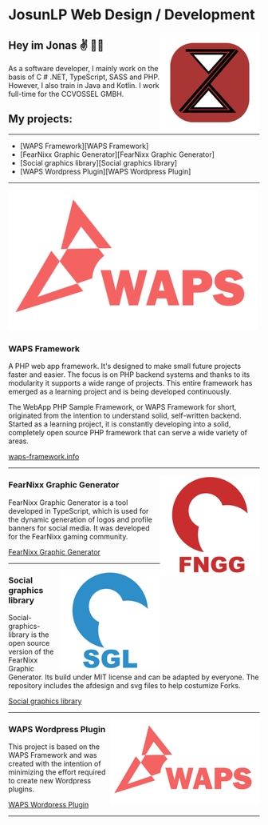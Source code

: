 # JosunLP Web Design / Development

<img src="https://github.com/JosunLP/JosunLP/blob/master/src/Logo-Jonas.png" alt="Logo" width="200px" height="auto" align="right" position="absolute">

## Hey im Jonas ✌️ 👨‍💻

As a software developer, I mainly work on the basis of C # .NET, TypeScript, SASS and PHP. However, I also train in Java and Kotlin. I work full-time for the CCVOSSEL GMBH.

## My projects:
___

* [WAPS Framework][WAPS Framework]
* [FearNixx Graphic Generator][FearNixx Graphic Generator]
* [Social graphics library][Social graphics library]
* [WAPS Wordpress Plugin][WAPS Wordpress Plugin]

___

<img src="https://github.com/JosunLP/JosunLP/blob/master/src/waps.png" alt="Logo" width="500px" height="auto">

### WAPS Framework
A PHP web app framework. It's designed to make small future projects faster and easier. The focus is on PHP backend systems and thanks to its modularity it supports a wide range of projects. This entire framework has emerged as a learning project and is being developed continuously.

The WebApp PHP Sample Framework, or WAPS Framework for short, originated from the intention to understand solid, self-written backend. Started as a learning project, it is constantly developing into a solid, completely open source PHP framework that can serve a wide variety of areas.

[waps-framework.info](https://waps-framework.info/)

-----------------------------------

<img src="https://github.com/JosunLP/JosunLP/blob/master/src/fngg.png" alt="Logo" width="200px" height="auto" align="right">

### FearNixx Graphic Generator

FearNixx Graphic Generator is a tool developed in TypeScript, which is used for the dynamic generation of logos and profile banners for social media. It was developed for the FearNixx gaming community.

[FearNixx Graphic Generator](https://gitlab.com/JosunLP/fearnixx-grafik-generator)

-----------------------------------

<img src="https://github.com/JosunLP/JosunLP/blob/master/src/sgl.png" alt="Logo" width="200px" height="auto" align="right">

### Social graphics library

Social-graphics-library is the open source version of the FearNixx Graphic Generator. Its build under MIT license and can be adapted by everyone. The repository includes the afdesign and svg files to help costumize Forks.

[Social graphics library](https://github.com/JosunLP/Social-graphics-library)

-----------------------------------

<img src="https://github.com/JosunLP/JosunLP/blob/master/src/waps.png" alt="Logo" width="300px" height="auto" align="right">

### WAPS Wordpress Plugin

This project is based on the WAPS Framework and was created with the intention of minimizing the effort required to create new Wordpress plugins.

[WAPS Wordpress Plugin](https://gitlab.com/waps/spin-off-projects/basic-wordpress-plugin)

-----------------------------------
